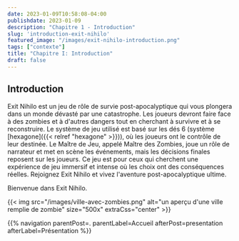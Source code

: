 ```yaml
---
date: 2023-01-09T10:58:08-04:00
publishdate: 2023-01-09
description: "Chapitre 1 - Introduction"
slug: 'introduction-exit-nihilo'
featured_image: "/images/exit-nihilo-introduction.png"
tags: ["contexte"]
title: "Chapitre I: Introduction"
draft: false
---
```

## Introduction  
Exit Nihilo est un jeu de rôle de survie post-apocalyptique qui vous plongera dans un monde dévasté par une catastrophe. Les joueurs devront faire face à des zombies et à d'autres dangers tout en cherchant à survivre et à se reconstruire. Le système de jeu utilisé est basé sur les dés 6 (système [hexagone]({{< relref "hexagone" >}})), où les joueurs ont le contrôle de leur destinée. Le Maître de Jeu, appelé Maître des Zombies, joue un rôle de narrateur et met en scène les événements, mais les décisions finales reposent sur les joueurs. Ce jeu est pour ceux qui cherchent une expérience de jeu immersif et intense où les choix ont des conséquences réelles. Rejoignez Exit Nihilo et vivez l'aventure post-apocalyptique ultime.

Bienvenue dans Exit Nihilo.

{{< img src="/images/ville-avec-zombies.png" alt="un aperçu d'une ville remplie de zombie" size="500x" extraCss="center" >}}


{{% navigation parentPost=. parentLabel=Accueil afterPost=presentation afterLabel=Présentation %}}
